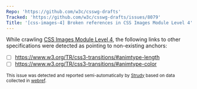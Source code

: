 ```yaml
---
Repo: 'https://github.com/w3c/csswg-drafts'
Tracked: 'https://github.com/w3c/csswg-drafts/issues/8079'
Title: '[css-images-4] Broken references in CSS Images Module Level 4'
---
```


While crawling [CSS Images Module Level 4](https://drafts.csswg.org/css-images-4/), the following links to other specifications were detected as pointing to non-existing anchors:
* [ ] https://www.w3.org/TR/css3-transitions/#animtype-length
* [ ] https://www.w3.org/TR/css3-transitions/#animtype-color

<sub>This issue was detected and reported semi-automatically by [Strudy](https://github.com/w3c/strudy/) based on data collected in [webref](https://github.com/w3c/webref/).</sub>
